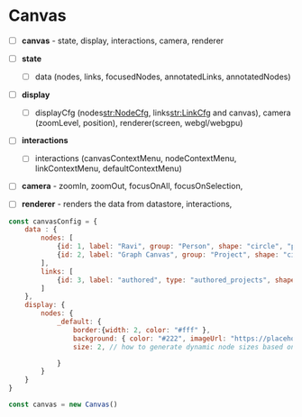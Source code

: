 # Canvas

- [ ] **canvas** - state, display, interactions, camera, renderer
- [ ] **state**
    - [ ] data (nodes, links, focusedNodes, annotatedLinks, annotatedNodes)
- [ ] **display**
    - [ ] displayCfg (nodes<str:NodeCfg>, links<str:LinkCfg> and canvas<CanvasCfg>), 
            camera (zoomLevel, position), renderer(screen, webgl/webgpu)
- [ ] **interactions**
    - [ ] interactions (canvasContextMenu, nodeContextMenu, linkContextMenu, defaultContextMenu)
- [ ] **camera** - zoomIn, zoomOut, focusOnAll, focusOnSelection, 
- [ ] **renderer** - renders the data from datastore, interactions, 

 

```javascript
const canvasConfig = {
    data : {
        nodes: [
            {id: 1, label: "Ravi", group: "Person", shape: "circle", "properties": {first_name: "Ravi"}, position: (1, 3), size: 10},
            {id: 2, label: "Graph Canvas", group: "Project", shape: "circle", "properties": {"name": "Graph Canvas"}, position: (10, 15), size: 15}
        ],
        links: [
            {id: 3, label: "authored", type: "authored_projects", shape: "straight", "properties": {} }
        ]
    },
    display: {
        nodes: {
            _default: {
                border:{width: 2, color: "#fff" }, 
                background: { color: "#222", imageUrl: "https://placehold.jp/150x150.png", opacity: 1},
                size: 2, // how to generate dynamic node sizes based on adj matrix.

            }
        }
    }
}

const canvas = new Canvas()

```